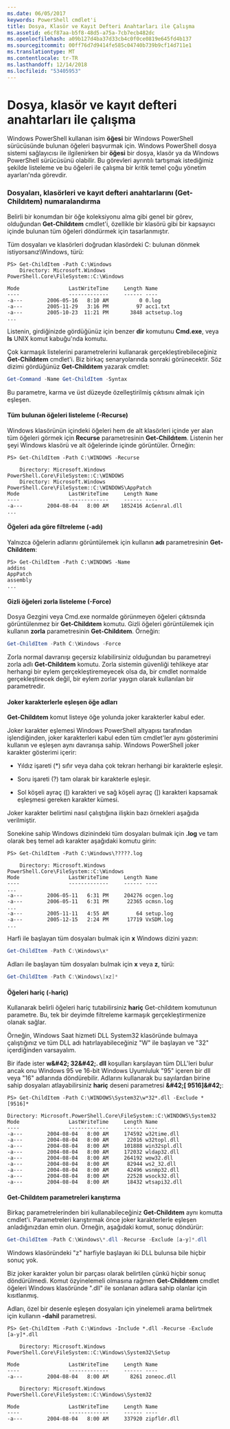 ```yaml
---
ms.date: 06/05/2017
keywords: PowerShell cmdlet'i
title: Dosya, Klasör ve Kayıt Defteri Anahtarları ile Çalışma
ms.assetid: e6cf87aa-b5f8-48d5-a75a-7cb7ecb482dc
ms.openlocfilehash: a09b127d4ba37d33cb4c0f0ce0819e645fd4b137
ms.sourcegitcommit: 00ff76d7d9414fe585c04740b739b9cf14d711e1
ms.translationtype: MT
ms.contentlocale: tr-TR
ms.lasthandoff: 12/14/2018
ms.locfileid: "53405953"
---
```

# <a name="working-with-files-folders-and-registry-keys"></a>Dosya, klasör ve kayıt defteri anahtarları ile çalışma

Windows PowerShell kullanan isim **öğesi** bir Windows PowerShell sürücüsünde bulunan öğeleri başvurmak için. Windows PowerShell dosya sistemi sağlayıcısı ile ilgilenirken bir **öğesi** bir dosya, klasör ya da Windows PowerShell sürücüsünü olabilir. Bu görevleri ayrıntılı tartışmak istediğimiz şekilde listeleme ve bu öğeleri ile çalışma bir kritik temel çoğu yönetim ayarları'nda görevdir.

### <a name="enumerating-files-folders-and-registry-keys-get-childitem"></a>Dosyaları, klasörleri ve kayıt defteri anahtarlarını (Get-Childıtem) numaralandırma

Belirli bir konumdan bir öğe koleksiyonu alma gibi genel bir görev, olduğundan **Get-Childıtem** cmdlet'i, özellikle bir klasörü gibi bir kapsayıcı içinde bulunan tüm öğeleri döndürmek için tasarlanmıştır.

Tüm dosyaları ve klasörleri doğrudan klasördeki C: bulunan dönmek istiyorsanız\\Windows, türü:

```
PS> Get-ChildItem -Path C:\Windows
    Directory: Microsoft.Windows PowerShell.Core\FileSystem::C:\Windows

Mode                LastWriteTime     Length Name
----                -------------     ------ ----
-a---        2006-05-16   8:10 AM          0 0.log
-a---        2005-11-29   3:16 PM         97 acc1.txt
-a---        2005-10-23  11:21 PM       3848 actsetup.log
...
```

Listenin, girdiğinizde gördüğünüz için benzer **dir** komutunu **Cmd.exe**, veya **ls** UNIX komut kabuğu'nda komutu.

Çok karmaşık listelerini parametrelerini kullanarak gerçekleştirebileceğiniz **Get-Childıtem** cmdlet'i. Biz birkaç senaryolarında sonraki görünecektir. Söz dizimi gördüğünüz **Get-Childıtem** yazarak cmdlet:

```powershell
Get-Command -Name Get-ChildItem -Syntax
```

Bu parametre, karma ve üst düzeyde özelleştirilmiş çıktısını almak için eşleşen.

#### <a name="listing-all-contained-items--recurse"></a>Tüm bulunan öğeleri listeleme (-Recurse)

Windows klasörünün içindeki öğeleri hem de alt klasörleri içinde yer alan tüm öğeleri görmek için **Recurse** parametresinin **Get-Childıtem**. Listenin her şeyi Windows klasörü ve alt öğelerinde içinde görüntüler. Örneğin:

```
PS> Get-ChildItem -Path C:\WINDOWS -Recurse

    Directory: Microsoft.Windows PowerShell.Core\FileSystem::C:\WINDOWS
    Directory: Microsoft.Windows PowerShell.Core\FileSystem::C:\WINDOWS\AppPatch
Mode                LastWriteTime     Length Name
----                -------------     ------ ----
-a---        2004-08-04   8:00 AM    1852416 AcGenral.dll
...
```

#### <a name="filtering-items-by-name--name"></a>Öğeleri ada göre filtreleme (-adı)

Yalnızca öğelerin adlarını görüntülemek için kullanın **adı** parametresinin **Get-Childıtem**:

```
PS> Get-ChildItem -Path C:\WINDOWS -Name
addins
AppPatch
assembly
...
```

#### <a name="forcibly-listing-hidden-items--force"></a>Gizli öğeleri zorla listeleme (-Force)

Dosya Gezgini veya Cmd.exe normalde görünmeyen öğeleri çıktısında görüntülenmez bir **Get-Childıtem** komutu. Gizli öğeleri görüntülemek için kullanın **zorla** parametresinin **Get-Childıtem**. Örneğin:

```powershell
Get-ChildItem -Path C:\Windows -Force
```

Zorla normal davranışı geçersiz kılabilirsiniz olduğundan bu parametreyi zorla adlı **Get-Childıtem** komutu. Zorla sistemin güvenliği tehlikeye atar herhangi bir eylem gerçekleştiremeyecek olsa da, bir cmdlet normalde gerçekleştirecek değil, bir eylem zorlar yaygın olarak kullanılan bir parametredir.

#### <a name="matching-item-names-with-wildcards"></a>Joker karakterlerle eşleşen öğe adları

**Get-Childıtem** komut listeye öğe yolunda joker karakterler kabul eder.

Joker karakter eşlemesi Windows PowerShell altyapısı tarafından işlendiğinden, joker karakterleri kabul eden tüm cmdlet'ler aynı gösterimini kullanın ve eşleşen aynı davranışa sahip. Windows PowerShell joker karakter gösterimi içerir:

- Yıldız işareti (\*) sıfır veya daha çok tekrarı herhangi bir karakterle eşleşir.

- Soru işareti (?) tam olarak bir karakterle eşleşir.

- Sol köşeli ayraç (\[) karakteri ve sağ köşeli ayraç (]) karakteri kapsamak eşleşmesi gereken karakter kümesi.

Joker karakter belirtimi nasıl çalıştığına ilişkin bazı örnekleri aşağıda verilmiştir.

Sonekine sahip Windows dizinindeki tüm dosyaları bulmak için **.log** ve tam olarak beş temel adı karakter aşağıdaki komutu girin:

```
PS> Get-ChildItem -Path C:\Windows\?????.log

    Directory: Microsoft.Windows PowerShell.Core\FileSystem::C:\Windows
Mode                LastWriteTime     Length Name
----                -------------     ------ ----
...
-a---        2006-05-11   6:31 PM     204276 ocgen.log
-a---        2006-05-11   6:31 PM      22365 ocmsn.log
...
-a---        2005-11-11   4:55 AM         64 setup.log
-a---        2005-12-15   2:24 PM      17719 VxSDM.log
...
```

Harfi ile başlayan tüm dosyaları bulmak için **x** Windows dizini yazın:

```powershell
Get-ChildItem -Path C:\Windows\x*
```

Adları ile başlayan tüm dosyaları bulmak için **x** veya **z**, türü:

```powershell
Get-ChildItem -Path C:\Windows\[xz]*
```

#### <a name="excluding-items--exclude"></a>Öğeleri hariç (-hariç)

Kullanarak belirli öğeleri hariç tutabilirsiniz **hariç** Get-childıtem komutunun parametre. Bu, tek bir deyimde filtreleme karmaşık gerçekleştirmenize olanak sağlar.

Örneğin, Windows Saat hizmeti DLL System32 klasöründe bulmaya çalıştığınız ve tüm DLL adı hatırlayabileceğiniz "W" ile başlayan ve "32" içerdiğinden varsayalım.

Bir ifade ister **w\&#42; 32\&#42;. dll** koşulları karşılayan tüm DLL'leri bulur ancak onu Windows 95 ve 16-bit Windows Uyumluluk "95" içeren bir dll veya "16" adlarında döndürebilir. Adlarını kullanarak bu sayılardan birine sahip dosyaları atlayabilirsiniz **hariç** deseni parametresi  **\&#42;\[ 9516]\&#42;**:

```
PS> Get-ChildItem -Path C:\WINDOWS\System32\w*32*.dll -Exclude *[9516]*

Directory: Microsoft.PowerShell.Core\FileSystem::C:\WINDOWS\System32
Mode                LastWriteTime     Length Name
----                -------------     ------ ----
-a---        2004-08-04   8:00 AM     174592 w32time.dll
-a---        2004-08-04   8:00 AM      22016 w32topl.dll
-a---        2004-08-04   8:00 AM     101888 win32spl.dll
-a---        2004-08-04   8:00 AM     172032 wldap32.dll
-a---        2004-08-04   8:00 AM     264192 wow32.dll
-a---        2004-08-04   8:00 AM      82944 ws2_32.dll
-a---        2004-08-04   8:00 AM      42496 wsnmp32.dll
-a---        2004-08-04   8:00 AM      22528 wsock32.dll
-a---        2004-08-04   8:00 AM      18432 wtsapi32.dll
```

#### <a name="mixing-get-childitem-parameters"></a>Get-Childıtem parametreleri karıştırma

Birkaç parametrelerinden biri kullanabileceğiniz **Get-Childıtem** aynı komutta cmdlet'i. Parametreleri karıştırmak önce joker karakterlerle eşleşen anladığınızdan emin olun. Örneğin, aşağıdaki komut, sonuç döndürür:

```powershell
Get-ChildItem -Path C:\Windows\*.dll -Recurse -Exclude [a-y]*.dll
```

Windows klasöründeki "z" harfiyle başlayan iki DLL bulunsa bile hiçbir sonuç yok.

Biz joker karakter yolun bir parçası olarak belirtilen çünkü hiçbir sonuç döndürülmedi. Komut özyinelemeli olmasına rağmen **Get-Childıtem** cmdlet öğeleri Windows klasöründe ".dll" ile sonlanan adlara sahip olanlar için kısıtlanmış.

Adları, özel bir desenle eşleşen dosyaları için yinelemeli arama belirtmek için kullanın **-dahil** parametresi.

```
PS> Get-ChildItem -Path C:\Windows -Include *.dll -Recurse -Exclude [a-y]*.dll

    Directory: Microsoft.Windows PowerShell.Core\FileSystem::C:\Windows\System32\Setup

Mode                LastWriteTime     Length Name
----                -------------     ------ ----
-a---        2004-08-04   8:00 AM       8261 zoneoc.dll

    Directory: Microsoft.Windows PowerShell.Core\FileSystem::C:\Windows\System32

Mode                LastWriteTime     Length Name
----                -------------     ------ ----
-a---        2004-08-04   8:00 AM     337920 zipfldr.dll
```